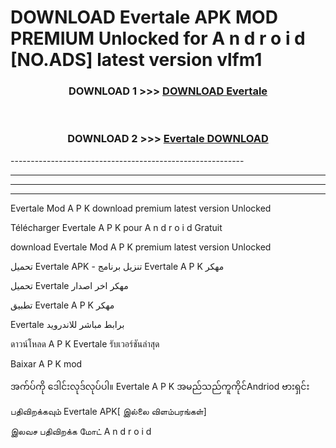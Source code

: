 # DOWNLOAD Evertale  APK MOD PREMIUM Unlocked for A n d r o i d [NO.ADS] latest version vlfm1 



<div align="center">

<h3>DOWNLOAD 1 >>> <a href="https://getmod2.web.app/?judul=Evertale ">DOWNLOAD Evertale </a></h3><br>

<h3>DOWNLOAD 2 >>> <a href="https://getmod2.web.app/?judul=Evertale ">Evertale  DOWNLOAD </a></h3>

</div>
----------------------------------------------------------

----------------------------------------------------------

----------------------------------------------------------

----------------------------------------------------------

Evertale  Mod A P K download premium latest version Unlocked

Télécharger Evertale  A P K pour A n d r o i d Gratuit

download Evertale  Mod A P K premium latest version Unlocked

تحميل Evertale  APK - تنزيل برنامج Evertale  A P K مهكر

تحميل Evertale  مهكر اخر اصدار

تطبيق Evertale  A P K مهكر

Evertale  برابط مباشر للاندرويد

ดาวน์โหลด A P K Evertale  รับเวอร์ชันล่าสุด

Baixar A P K mod

အက်ပ်ကို ဒေါင်းလုဒ်လုပ်ပါ။ Evertale  A P K အမည်သည်ကူကိုင်Andriod ဗားရှင်း

பதிவிறக்கவும் Evertale  APK[ இல்லை விளம்பரங்கள்] 
 
இலவச பதிவிறக்க மோட் A n d r o i d



